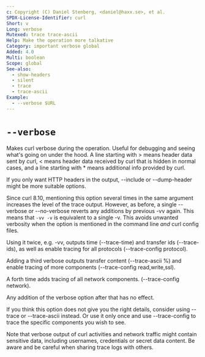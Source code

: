 ```yaml
---
c: Copyright (C) Daniel Stenberg, <daniel@haxx.se>, et al.
SPDX-License-Identifier: curl
Short: v
Long: verbose
Mutexed: trace trace-ascii
Help: Make the operation more talkative
Category: important verbose global
Added: 4.0
Multi: boolean
Scope: global
See-also:
  - show-headers
  - silent
  - trace
  - trace-ascii
Example:
  - --verbose $URL
---
```


# `--verbose`

Makes curl verbose during the operation. Useful for debugging and seeing
what's going on under the hood. A line starting with \> means header data sent
by curl, \< means header data received by curl that is hidden in normal cases,
and a line starting with * means additional info provided by curl.

If you only want HTTP headers in the output, --include or --dump-header might
be more suitable options.

Since curl 8.10, mentioning this option several times in the same argument
increases the level of the trace output. However, as before, a single
--verbose or --no-verbose reverts any additions by previous -vv again. This
means that `-vv -v` is equivalent to a single -v. This avoids unwanted
verbosity when the option is mentioned in the command line *and* curl config
files.

Using it twice, e.g. -vv, outputs time (--trace-time) and transfer ids
(--trace-ids), as well as enable tracing for all protocols (--trace-config
protocol).

Adding a third verbose outputs transfer content (--trace-ascii %) and enable
tracing of more components (--trace-config read,write,ssl).

A forth time adds tracing of all network components. (--trace-config network).

Any addition of the verbose option after that has no effect.

If you think this option does not give you the right details, consider using
--trace or --trace-ascii instead. Or use it only once and use --trace-config
to trace the specific components you wish to see.

Note that verbose output of curl activities and network traffic might contain
sensitive data, including usernames, credentials or secret data content. Be
aware and be careful when sharing trace logs with others.
